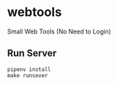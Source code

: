 webtools
========

Small Web Tools (No Need to Login)


Run Server
----------

    pipenv install
    make runsever
